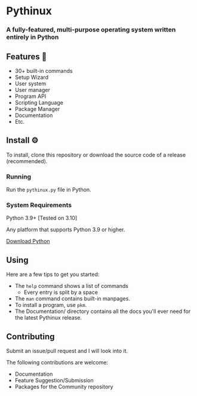 # Pythinux
### A fully-featured, multi-purpose operating system written entirely in Python
## Features 👾
* 30+ built-in commands
* Setup Wizard
* User system
* User manager
* Program API
* Scripting Language
* Package Manager
* Documentation
* Etc.

## Install ⚙️
To install, clone this repository or download the source code of a release (recommended).
### Running
Run the `pythinux.py` file in Python.
### System Requirements
Python 3.9+ [Tested on 3.10]

Any platform that supports Python 3.9 or higher.

[Download Python](https://python.org/)
## Using
Here are a few tips to get you started:

* The `help` command shows a list of commands
  - Every entry is split by a space
* The `man` command contains built-in manpages.
* To install a program, use `pkm`.
* The Documentation/ directory contains all the docs you'll ever need for the latest Pythinux release.

## Contributing
Submit an issue/pull request and I will look into it.

The following contributions are welcome:
* Documentation
* Feature Suggestion/Submission
* Packages for the Community repository
